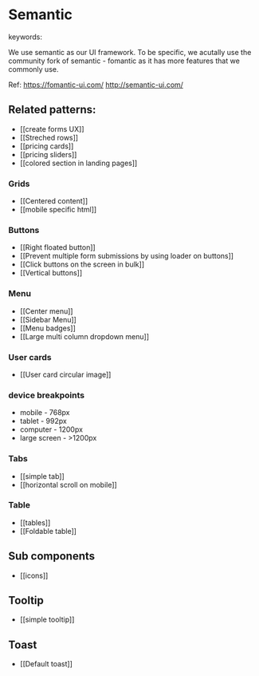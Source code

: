 # Semantic
keywords: 

We use semantic as our UI framework. To be specific, we acutally use the community fork of semantic - fomantic as it has more features that we commonly use.

Ref: 
https://fomantic-ui.com/
http://semantic-ui.com/

## Related patterns:
- [[create forms UX]]
- [[Streched rows]]
- [[pricing cards]]
- [[pricing sliders]]
- [[colored section in landing pages]]


### Grids
- [[Centered content]]
- [[mobile specific html]]
### Buttons
- [[Right floated button]]
- [[Prevent multiple form submissions by using loader on buttons]]
- [[Click buttons on the screen in bulk]]
- [[Vertical buttons]]

### Menu
- [[Center menu]]
- [[Sidebar Menu]]
- [[Menu badges]]
- [[Large multi column dropdown menu]]

### User cards
- [[User card circular image]]

### device breakpoints 
- mobile - 768px
- tablet - 992px
- computer - 1200px
- large screen - >1200px

### Tabs
- [[simple tab]]
- [[horizontal scroll on mobile]]

### Table 
- [[tables]]
- [[Foldable table]]



## Sub components 
- [[icons]]

## Tooltip
- [[simple tooltip]]

## Toast
- [[Default toast]]

